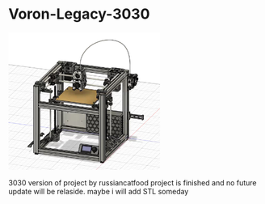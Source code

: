 # Voron-Legacy-3030
[<img alt="alt_text" width="300px" src="https://github.com/devolf92/Voron-Legacy-3030/blob/main/photo1650520465.jpeg?raw=true" />](https://github.com/devolf92/Voron-Legacy-3030/blob/main/photo1650520465.jpeg?raw=true)

3030 version of project by russiancatfood project is finished and no future update will be relaside. maybe i will add STL someday
